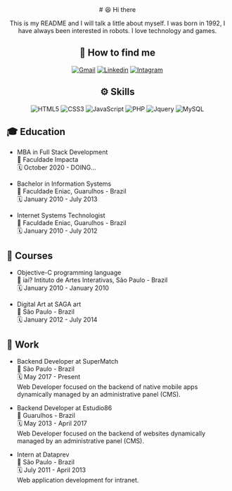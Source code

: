 <center>
# 😆 Hi there

This is my README and I will talk a little about myself.
I was born in 1992, I have always been interested in robots. 
I love technology and games.

## 🤔 How to find me
[![Gmail](https://img.shields.io/badge/Gmail-D14836?style=for-the-badge&logo=gmail&logoColor=white)](mailto:nikolas.sugo@gmail.com)
[![Linkedin](https://img.shields.io/badge/LinkedIn-0077B5?style=for-the-badge&logo=linkedin&logoColor=white)](https://www.linkedin.com/in/nikolas-sugo-27114b20/)
[![Intagram](https://img.shields.io/badge/Instagram-E4405F?style=for-the-badge&logo=instagram&logoColor=white)](https://www.instagram.com/nike_sg/)



## ⚙️ Skills
![HTML5](https://img.shields.io/badge/HTML5-E34F26?style=for-the-badge&logo=html5&logoColor=white)
![CSS3](https://img.shields.io/badge/CSS3-1572B6?style=for-the-badge&logo=css3&logoColor=white)
![JavaScript](https://img.shields.io/badge/JavaScript-F7DF1E?style=for-the-badge&logo=javascript&logoColor=black)
![PHP](https://img.shields.io/badge/PHP-777BB4?style=for-the-badge&logo=php&logoColor=white)
![Jquery](https://img.shields.io/badge/jQuery-0769AD?style=for-the-badge&logo=jquery&logoColor=white)
![MySQL](https://img.shields.io/badge/MySQL-00000F?style=for-the-badge&logo=mysql&logoColor=white)
</center>



## 🎓 Education
- MBA in Full Stack Development  
📍 Faculdade Impacta  
🗓 October 2020 - DOING...

- Bachelor in Information Systems  
  📍 Faculdade Eniac, Guarulhos - Brazil  
  🗓 January 2010 - July 2013

- Internet Systems Technologist  
  📍 Faculdade Eniac, Guarulhos - Brazil  
  🗓 January 2010 - July 2012

## 🎒 Courses
- Objective-C programming language  
  📍 iai? Intituto de Artes Interativas, São Paulo - Brazil  
  🗓 January 2010 - January 2010  

- Digital Art at SAGA art  
  📍 São Paulo - Brazil  
  🗓 January 2012 - July 2014  


## 💼 Work
- Backend Developer at SuperMatch  
  📍 São Paulo - Brazil  
  🗓 May 2017 - Present  
  Web Developer focused on the backend of native mobile apps dynamically managed by an administrative panel (CMS).

- Backend Developer at Estudio86  
  📍 Guarulhos - Brazil  
  🗓 May 2013 - April 2017  
  Web Developer focused on the backend of websites dynamically managed by an administrative panel (CMS).

- Intern at Dataprev  
  📍 São Paulo - Brazil  
  🗓 July 2011 - April 2013  
  Web application development for intranet.